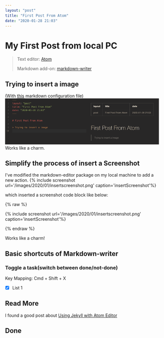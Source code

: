 ```yaml
---
layout: "post"
title: "First Post From Atom"
date: "2020-01-28 21:03"
---
```


# My First Post from local PC

> Text editor:      [Atom](https://atom.io/)
>
> Markdown add-on:  [markdown-writer](https://atom.io/packages/markdown-writer)

## Trying to insert a image
(With [this](https://github.com/Hunu/hunu.github.io/blob/master/_mdwriter.cson) markdown configuration file)
![testimg](/images/2020/01/testimg.png)
Works like a charm.


## Simplify the process of insert a Screenshot
I've modified the markdown-editor package on my local machine to add a new action.
{% include screenshot url='/images/2020/01/insertscreenshot.png' caption='insertScreenshot'%}

which inserted a screenshot code block like below:

{% raw %}

  {% include screenshot url='/images/2020/01/insertscreenshot.png' caption='insertScreenshot'%}

{% endraw %}

Works like a charm!

## Basic shortcuts of Markdown-writer

### Toggle a task(switch between done/not-done)
Key Mapping: Cmd + Shift + X
- [x] List 1

## Read More

I found a good post about [Using Jekyll with Atom Editor](https://insujang.github.io/2017-04-01/using-jekyll-with-atom-editor/)

## Done

